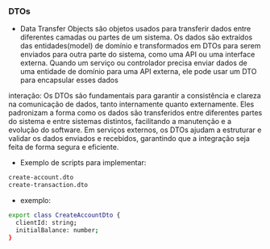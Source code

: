 <h3>DTOs</h3>

- Data Transfer Objects são objetos usados para transferir dados entre diferentes camadas ou partes de um sistema. Os dados são extraídos das entidades(model) de domínio e transformados em DTOs para serem enviados para outra parte do sistema, como uma API ou uma interface externa. Quando um serviço ou controlador precisa enviar dados de uma entidade de domínio para uma API externa, ele pode usar um DTO para encapsular esses dados

interação: Os DTOs são fundamentais para garantir a consistência e clareza na comunicação de dados, tanto internamente quanto externamente. Eles padronizam a forma como os dados são transferidos entre diferentes partes do sistema e entre sistemas distintos, facilitando a manutenção e a evolução do software. Em serviços externos, os DTOs ajudam a estruturar e validar os dados enviados e recebidos, garantindo que a integração seja feita de forma segura e eficiente.

- Exemplo de scripts para implementar:

```bash
create-account.dto
create-transaction.dto
```

- exemplo:

```bash
export class CreateAccountDto {
  clientId: string;
  initialBalance: number;
}
```
